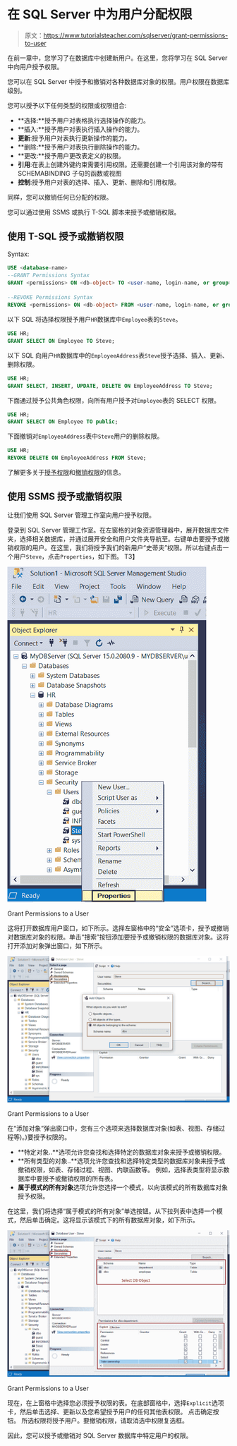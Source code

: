 # 在 SQL Server 中为用户分配权限

> 原文：<https://www.tutorialsteacher.com/sqlserver/grant-permissions-to-user>

在前一章中，您学习了在数据库中创建新用户。在这里，您将学习在 SQL Server 中向用户授予权限。

您可以在 SQL Server 中授予和撤销对各种数据库对象的权限。用户权限在数据库级别。

您可以授予以下任何类型的权限或权限组合:

*   **选择:**授予用户对表格执行选择操作的能力。
*   **插入:**授予用户对表执行插入操作的能力。
*   **更新**:授予用户对表执行更新操作的能力。
*   **删除:**授予用户对表执行删除操作的能力。
*   **更改:**授予用户更改表定义的权限。
*   **引用**:在表上创建外键约束需要引用权限。还需要创建一个引用该对象的带有 SCHEMABINDING 子句的函数或视图
*   **控制**:授予用户对表的选择、插入、更新、删除和引用权限。

同样，您可以撤销任何已分配的权限。

您可以通过使用 SSMS 或执行 T-SQL 脚本来授予或撤销权限。

## 使用 T-SQL 授予或撤销权限

Syntax:

```sql
USE <database-name>
--GRANT Permissions Syntax
GRANT <permissions> ON <db-object> TO <user-name, login-name, or group>

--REVOKE Permissions Syntax
REVOKE <permissions> ON <db-object> FROM <user-name, login-name, or group> 
```

以下 SQL 将选择权限授予用户`HR`数据库中`Employee`表的`Steve`。

```sql
USE HR;
GRANT SELECT ON Employee TO Steve; 
```

以下 SQL 向用户`HR`数据库中的`EmployeeAddress`表`Steve`授予选择、插入、更新、删除权限。

```sql
USE HR;
GRANT SELECT, INSERT, UPDATE, DELETE ON EmployeeAddress TO Steve; 
```

下面通过授予公共角色权限，向所有用户授予对`Employee`表的 SELECT 权限。

```sql
USE HR;
GRANT SELECT ON Employee TO public; 
```

下面撤销对`EmployeeAddress`表中`Steve`用户的删除权限。

```sql
USE HR;
REVOKE DELETE ON EmployeeAddress FROM Steve; 
```

了解更多关于[授予权限](https://docs.microsoft.com/en-us/sql/t-sql/statements/grant-transact-sql)和[撤销权限](https://docs.microsoft.com/en-us/sql/t-sql/statements/revoke-transact-sql)的信息。

## 使用 SSMS 授予或撤销权限

让我们使用 SQL Server 管理工作室向用户授予权限。

登录到 SQL Server 管理工作室。在左窗格的对象资源管理器中，展开数据库文件夹，选择相关数据库，并通过展开安全和用户文件夹导航至<user>。右键单击要授予或撤销权限的用户。在这里，我们将授予我们的新用户“史蒂夫”权限。所以右键点击一个用户`Steve`，点击`Properties`，如下图。 T3】</user>

![](img/d78eb31daaab6633b7af4917577db74e.png) 

Grant Permissions to a User



这将打开数据库用户窗口，如下所示。选择左窗格中的“安全”选项卡，授予或撤销对数据库对象的权限。单击“搜索”按钮添加要授予或撤销权限的数据库对象。这将打开添加对象弹出窗口，如下所示。

![](img/1cc56099d8d29f8d51bfa28a64957bc4.png) 

Grant Permissions to a User



在“添加对象”弹出窗口中，您有三个选项来选择数据库对象(如表、视图、存储过程等)。)要授予权限的。

*   **特定对象..**选项允许您查找和选择特定的数据库对象来授予或撤销权限。
*   **所有类型的对象..**选项允许您查找和选择特定类型的数据库对象来授予或撤销权限，如表、存储过程、视图、内联函数等。 例如，选择表类型将显示数据库中要授予或撤销权限的所有表。
*   **属于模式的所有对象**选项允许您选择一个模式，以向该模式的所有数据库对象授予权限。

在这里，我们将选择“属于模式的所有对象”单选按钮。从下拉列表中选择一个模式，然后单击确定。这将显示该模式下的所有数据库对象，如下所示。

![](img/ca8e89bf5365a669ebb5436960a9b213.png) 

Grant Permissions to a User



现在，在上窗格中选择您必须授予权限的表。在底部窗格中，选择`Explicit`选项卡，然后单击选择、更新以及您希望授予用户的任何其他表权限。 点击确定按钮。 所选权限将授予用户。要撤销权限，请取消选中权限复选框。

因此，您可以授予或撤销对 SQL Server 数据库中特定用户的权限。